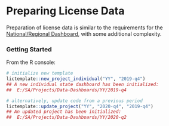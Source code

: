 
# Preparing License Data

Preparation of license data is similar to the requirements for the [National/Regional Dashboard](), with some additional complexity. 

### Getting Started

From the R console:

```r
# initialize new template
lictemplate::new_project_individual("YY", "2019-q4")
## A new individual state dashboard has been initialized:
##  E:/SA/Projects/Data-Dashboards/YY/2019-q4

# alternatively, update code from a previous period
lictemplate::update_project("YY", "2020-q4", "2019-q4")
## An updated project has been initialized:
##  E:/SA/Projects/Data-Dashboards/YY/2020-q2
```
